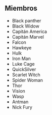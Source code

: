 ## Miembros

- Black panther
- Black Widow
- Capitán America
- Capitán Marvel
- Falcon
- Hawkeye
- Hulk
- Iron Man
- Luke Cage
- QuickSilver
- Scarlet Witch
- Spider Woman
- Thor
- Vision
- Wasp
- Antman
- Nick Fury

